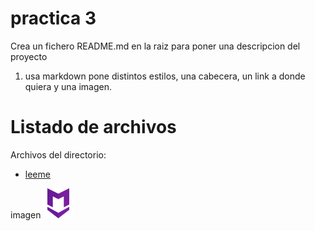 # practica 3

Crea un fichero README.md en la raiz para poner una descripcion del proyecto

1. usa markdown
pone distintos estilos, una cabecera, un link a donde quiera y una imagen.
# Listado de archivos

Archivos del directorio:

- [leeme](readme.md)

imagen
![alt text](https://github.com/adam-p/markdown-here/raw/master/src/common/images/icon48.png "Logo Title Text 1")


